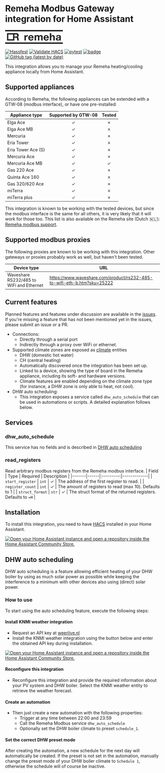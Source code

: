 # Remeha Modbus Gateway integration for Home Assistant
![Remeha logo](logos/remeha-small.png)

[![Hassfest](https://github.com/houthacker/remeha-modbus/actions/workflows/hassfest.yaml/badge.svg)](https://github.com/houthacker/remeha-modbus/actions/workflows/hassfest.yaml)
[![Validate HACS](https://github.com/houthacker/remeha-modbus/actions/workflows/hacs.yaml/badge.svg)](https://github.com/houthacker/remeha-modbus/actions/workflows/hacs.yaml)
[![pytest](https://github.com/houthacker/remeha-modbus/actions/workflows/pytest.yaml/badge.svg)](https://github.com/houthacker/remeha-modbus/actions/workflows/pytest.yaml)
[![badge](https://img.shields.io/endpoint?url=https://gist.githubusercontent.com/houthacker/ff0da84bf72a3d20fb68db8cb9d3e38e/raw/coverage_badge.json)](https://github.com/houthacker/remeha-modbus/actions/workflows/coverage.yaml)
[![GitHub tag (latest by date)](https://img.shields.io/github/v/tag/houthacker/remeha-modbus)](https://github.com/houthacker/remeha-modbus/releases/latest)


This integration allows you to manage your Remeha heating/cooling appliance locally from Home Assistant.

## Supported appliances
According to Remeha, the following appliances can be extended with a GTW-08 (modbus interface), or have one pre-installed:

| Appliance type    | Supported by GTW-08           | Tested    |
|-------------------|:-----------------------------:|:---------:|
| Elga Ace          | &check;                       | &cross;   |
| Elga Ace MB       | &check;                       | &cross;   |
| Mercuria          | &check;                       | &cross;   |
| Eria Tower        | &check;                       | &cross;   |
| Eria Tower Ace (S)| &check;                       | &cross;   |
| Mercuria Ace      | &check;                       | &cross;   |
| Mercuria Ace MB   | &check;                       | &check;   |
| Gas 220 Ace       | &check;                       | &cross;   |
| Quinta Ace 160    | &check;                       | &cross;   |
| Gas 320/620 Ace   | &check;                       | &cross;   |
| miTerra           | &check;                       | &cross;   |
| miTerra plus      | &check;                       | &cross;   |

This integration is known to be working with the tested devices, but since the modbus interface is the same for all others, it is very likely that it will work for those too. This list is also available on the Remeha site (Dutch &#x1f1f3;&#x1f1f1;): [Remeha modbus support](https://kennisbank.remeha.nl/welke-remeha-toestellen-hebben-een-modbus-interface/).

## Supported modbus proxies
The following proxies are known to be working with this integration. Other gateways or proxies probably work as well, but haven't been tested.

| Device type | URL |
|-------------|-----|
| Waveshare RS232/485 to WiFi and Ethernet | https://www.waveshare.com/product/rs232-485-to-wifi-eth-b.htm?sku=25222 |

## Current features
Planned features and features under discussion are available in the [issues](https://github.com/houthacker/remeha_modbus/issues). If you're missing a feature that has not been mentioned yet in the issues, please submit an issue or a PR.
- Connections:
    - Directly through a serial port
    - Indirectly through a proxy over WiFi or ethernet.
- Supported climate zones are exposed as [climate](https://www.home-assistant.io/integrations/climate/) entities
    - DHW (domestic hot water)
    - CH (central heating)
    - Automatically discovered once the integration has been set up.
    - Linked to a device, showing the type of board in the Remeha appliance, including its soft- and hardware versions.
    - Climate features are enabled depending on the climate zone type (for instance, a DHW zone is only able to heat, not cool).
- DHW auto scheduling:
    - This integration exposes a service called `dhw_auto_schedule` that can be used in automations or scripts. A detailed explanation follows below.

## Services
### dhw_auto_schedule
This service has no fields and is described in [DHW auto scheduling](#dhw_auto_scheduling)

### read_registers
Read arbitrary modbus registers from the Remeha modbus interface.
| Field | Type | Required | Description |
|-------|------|:---------:|-------------|
| `start_register` | `int` | &check; | The address of the first register to read. |
| `register_count` | `int` | &check; | The amount of registers to read (max 10). Defaults to 1 |
| `struct_format` | `str` | &check; | The struct format of the returned registers. Defaults to `=H` |


## Installation
To install this integration, you need to have [HACS](https://hacs.xyz/docs/use) installed in your Home Assistant.

[![Open your Home Assistant instance and open a repository inside the Home Assistant Community Store.](https://my.home-assistant.io/badges/hacs_repository.svg)](https://my.home-assistant.io/redirect/hacs_repository/?owner=houthacker&repository=remeha-modbus&category=integration)

## DHW auto scheduling <a id="dhw_auto_scheduling"></a>
DHW auto scheduling is a feature allowing efficient heating of your DHW boiler by using as much solar power as possible while keeping the
interference to a minimum with other devices also using (direct) solar power.

### How to use
To start using the auto scheduling feature, execute the following steps:
#### Install KNMI weather integration
- Request an API key at [weerlive.nl](https://weerlive.nl/api/toegang/index.php)
- Install the KNMI weather integration using the button below and enter the obtained API key during installation.

[![Open your Home Assistant instance and open a repository inside the Home Assistant Community Store.](https://my.home-assistant.io/badges/hacs_repository.svg)](https://my.home-assistant.io/redirect/hacs_repository/?owner=golles&repository=ha-knmi&category=integration)

#### Reconfigure this integration
- Reconfigure this integration and provide the required information about your PV system and DHW boiler. Select the KNMI weather
  entity to retrieve the weather forecast.

#### Create an automation
- Then just create a new automation with the following properties:
    - Trigger at any time between 22:00 and 23:59
    - Call the Remeha Modbus service `dhw_auto_schedule`
    - Optionally set the DHW boiler climate to preset `schedule_1`.

#### Set the correct DHW preset mode
After creating the automation, a new schedule for the next day will automatically be created. If the preset is not set in the
automation, manually change the preset mode of your DHW boiler climate to `Schedule 1`, otherwise the schedule will of course be inactive.
